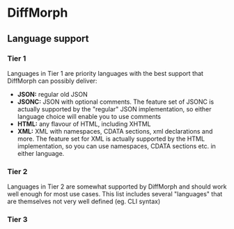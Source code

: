 # DiffMorph

## Language support

### Tier 1

Languages in Tier 1 are priority languages with the best support that DiffMorph
can possibly deliver:

* **JSON:** regular old JSON
* **JSONC:** JSON with optional comments. The feature set of JSONC is actually
  supported by the "regular" JSON implementation, so either language choice will
  enable you to use comments
* **HTML:** any flavour of HTML, including XHTML
* **XML:** XML with namespaces, CDATA sections, xml declarations and more. The
  feature set for XML is actually supported by the HTML implementation, so
  you can use namespaces, CDATA sections etc. in either language.

### Tier 2

Languages in Tier 2 are somewhat supported by DiffMorph and should work well
enough for most use cases. This list includes several "languages" that are
themselves not very well defined (eg. CLI syntax)

### Tier 3
